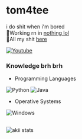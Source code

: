 <h1> tom4tee </h1>
<p>i do shit when i'm bored
<br>🌱Working rn in <a href="https://github.com/tom4tee">nothing lol<a>
<br>🦦All my shit <a href="https://github.com/tom4tee?tab=repositories">here<a>

[![Youtube](https://img.shields.io/badge/Youtube-FF2347?style=for-the-badge&logo=youtube&logoColor=white)](https://youtube.com/@tom4tee)

### Knowledge brh brh
* Programming Languages

![Python](https://img.shields.io/badge/Python-3776AB?style=for-the-badge&logo=python&logoColor=white)
![Java](https://img.shields.io/badge/Java-FFFFFF?style=for-the-badge&logo=openjdk&logoColor=black)
* Operative Systems

![Windows](https://img.shields.io/badge/Windows10-0078D6?style=for-the-badge&logo=windows&logoColor=white)

##

<p>&nbsp;<img align="left" src="https://github-readme-stats.vercel.app/api?username=akiitvm&show_icons=true&theme=transparent" alt="akii stats" /></p>
